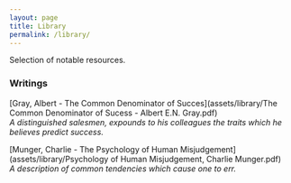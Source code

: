 ```yaml
---
layout: page
title: Library
permalink: /library/
---
```


Selection of notable resources. 

### Writings

[Gray, Albert - The Common Denominator of Succes](assets/library/The Common Denominator of Sucess - Albert E.N. Gray.pdf)  
*A distinguished salesmen, expounds to his colleagues the traits which he believes predict success.*  

[Munger, Charlie - The Psychology of Human Misjudgement](assets/library/Psychology of Human Misjudgement, Charlie Munger.pdf)  
*A description of common tendencies which cause one to err.*

